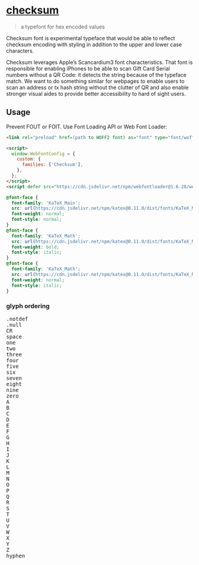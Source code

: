 # [checksum](#)

> a typefont for hex encoded values 

Checksum font is experimental typeface that would be able to reflect checksum  encoding with styling in addition to the upper and lower case characters.

Checksum leverages Apple’s Scancardium3 font characteristics. That font is responsible for enabling iPhones to be able to scan Gift Card Serial numbers without a QR Code: it detects the string because of the typeface match.  We want to do something similar for webpages to enable users to scan an address or tx hash string without the clutter of QR and also enable stronger visual aides to provide better accessibility to hard of sight users. 

## Usage

Prevent FOUT or FOIT. Use Font Loading API or Web Font Loader:

```html
<link rel="preload" href=(path to WOFF2 font) as="font" type="font/woff2" crossorigin="anonymous">
```

```html
<script>
  window.WebFontConfig = {
    custom: {
      families: ['Checksum'],
    },
  };
</script>
<script defer src="https://cdn.jsdelivr.net/npm/webfontloader@1.6.28/webfontloader.js" integrity="sha256-4O4pS1SH31ZqrSO2A/2QJTVjTPqVe+jnYgOWUVr7EEc=" crossorigin="anonymous"></script>
```


```css
@font-face {
  font-family: 'KaTeX_Main';
  src: url(https://cdn.jsdelivr.net/npm/katex@0.11.0/dist/fonts/KaTeX_Main-Regular.woff2) format('woff2'), url(https://cdn.jsdelivr.net/npm/katex@0.11.0/dist/fonts/KaTeX_Main-Regular.woff) format('woff'), url(https://cdn.jsdelivr.net/npm/katex@0.11.0/dist/fonts/KaTeX_Main-Regular.ttf) format('truetype');
  font-weight: normal;
  font-style: normal;
}
@font-face {
  font-family: 'KaTeX_Math';
  src: url(https://cdn.jsdelivr.net/npm/katex@0.11.0/dist/fonts/KaTeX_Math-BoldItalic.woff2) format('woff2'), url(https://cdn.jsdelivr.net/npm/katex@0.11.0/dist/fonts/KaTeX_Math-BoldItalic.woff) format('woff'), url(https://cdn.jsdelivr.net/npm/katex@0.11.0/dist/fonts/KaTeX_Math-BoldItalic.ttf) format('truetype');
  font-weight: bold;
  font-style: italic;
}
@font-face {
  font-family: 'KaTeX_Math';
  src: url(https://cdn.jsdelivr.net/npm/katex@0.11.0/dist/fonts/KaTeX_Math-Italic.woff2) format('woff2'), url(https://cdn.jsdelivr.net/npm/katex@0.11.0/dist/fonts/KaTeX_Math-Italic.woff) format('woff'), url(https://cdn.jsdelivr.net/npm/katex@0.11.0/dist/fonts/KaTeX_Math-Italic.ttf) format('truetype');
  font-weight: normal;
  font-style: italic;
}
```

### glyph ordering

<pre>
.notdef
.null
CR
space
one
two
three
four
five
six
seven
eight
nine
zero
A
B
C
D
E
F
G
H
I
J
K
L
M
N
O
P
Q
R
S
T
U
V
W
X
Y
Z
hyphen
</pre>
